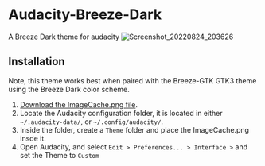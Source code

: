 # Audacity-Breeze-Dark
A Breeze Dark theme for audacity
![Screenshot_20220824_203626](https://user-images.githubusercontent.com/22149526/186432590-6b47b400-2852-4eaa-8363-328758fe2484.png)

## Installation
Note, this theme works best when paired with the Breeze-GTK GTK3 theme using the Breeze Dark color scheme.
1. [Download the ImageCache.png file](https://github.com/MrCompoopter/Audacity-Breeze-Dark/releases).
2. Locate the Audacity configuration folder, it is located in either `~/.audacity-data/`, or `~/.config/audacity/`.
3. Inside the folder, create a `Theme` folder and place the ImageCache.png insde it. 
4. Open Audacity, and select `Edit > Preferences... > Interface >` and set the Theme to `Custom`
